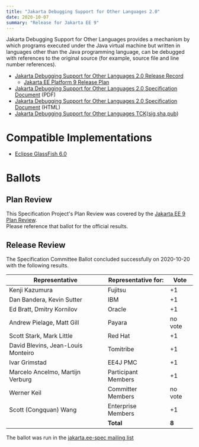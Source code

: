 ```yaml
---
title: "Jakarta Debugging Support for Other Languages 2.0"
date: 2020-10-07
summary: "Release for Jakarta EE 9"
---
```

Jakarta Debugging Support for Other Languages provides a mechanism by which
programs executed under the Java virtual machine but written in languages
other than the Java programming language, can be debugged with references to
the original source (for example, source file and line number references).

* [Jakarta Debugging Support for Other Languages 2.0 Release Record](https://projects.eclipse.org/projects/ee4j.jsp/releases/2.0-debugging-support-other-languages)
  * [Jakarta EE Platform 9 Release Plan](https://eclipse-ee4j.github.io/jakartaee-platform/jakartaee9/JakartaEE9ReleasePlan)
* [Jakarta Debugging Support for Other Languages 2.0 Specification Document](./jdsol-spec-2.0.pdf) (PDF)
* [Jakarta Debugging Support for Other Languages 2.0 Specification Document](./jdsol-spec-2.0.html) (HTML)
* [Jakarta Debugging Support for Other Languages TCK](https://download.eclipse.org/jakartaee/debugging/2.0/jakarta-debugging-tck-2.0.0.zip)([sig](https://download.eclipse.org/jakartaee/debugging/2.0/jakarta-debugging-tck-2.0.0.zip.sig),[sha](https://download.eclipse.org/jakartaee/debugging/2.0/jakarta-debugging-tck-2.0.0.zip.sha256),[pub](https://raw.githubusercontent.com/jakartaee/specification-committee/master/jakartaee-spec-committee.pub))


# Compatible Implementations

* [Eclipse GlassFish 6.0](https://download.eclipse.org/ee4j/glassfish/weekly/glassfish-6.0.0-SNAPSHOT-2020-09-06.zip)


# Ballots

## Plan Review

[//]: # (For Jakarta EE 9, the Platform Plan Review covered 95% of the Specification Projects.  For those Projects, just use the following statement in this Plan Review section:)

This Specification Project's Plan Review was covered by the [Jakarta EE 9 Plan Review](https://jakarta.ee/specifications/platform/9/).  
Please reference that ballot for the official results.

[//]: # (If your Project was required to do a standalone Plan Review...  You'll need to perform an official Plan Review ballot and record the results here.)

## Release Review

The Specification Committee Ballot concluded successfully on 2020-10-20 with the following results.

| Representative                                 | Representative for: | Vote |
|------------------------------------------------|---------------------|------|
| Kenji Kazumura                                 | Fujitsu             |  +1  |
| Dan Bandera, Kevin Sutter                      | IBM                 |  +1  |
| Ed Bratt, Dmitry Kornilov                      | Oracle              |  +1  |
| Andrew Pielage, Matt Gill                      | Payara              |  no vote  |
| Scott Stark, Mark Little                       | Red Hat             |  +1  |
| David Blevins, Jean-Louis Monteiro             | Tomitribe           |  +1  |
| Ivar Grimstad                                  | EE4J PMC            |  +1  |
| Marcelo Ancelmo, Martijn Verburg               | Participant Members |  +1  |
| Werner Keil                                    | Committer Members   |  no vote  |
| Scott (Congquan) Wang                          | Enterprise Members  |  +1  |
|                                                | **Total**           | **8**|

The ballot was run in the [jakarta.ee-spec mailing list](https://www.eclipse.org/lists/jakarta.ee-spec/msg00988.html)
